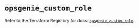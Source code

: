 # `opsgenie_custom_role`

Refer to the Terraform Registory for docs: [`opsgenie_custom_role`](https://registry.terraform.io/providers/opsgenie/opsgenie/0.6.35/docs/resources/custom_role).
